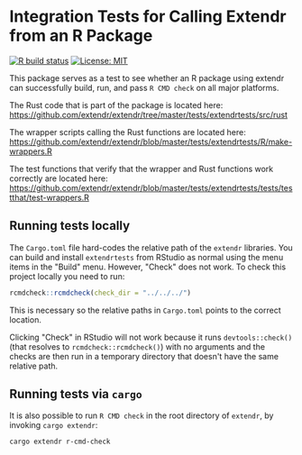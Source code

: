 # Integration Tests for Calling Extendr from an R Package

[![R build status](https://github.com/extendr/extendr/workflows/Tests/badge.svg)](https://github.com/extendr/extendr/actions)
[![License: MIT](https://img.shields.io/badge/License-MIT-yellow.svg)](https://opensource.org/license/mit)

This package serves as a test to see whether an R package using extendr can successfully build, run, and pass `R CMD check` on all major platforms.

The Rust code that is part of the package is located here: <https://github.com/extendr/extendr/tree/master/tests/extendrtests/src/rust>

The wrapper scripts calling the Rust functions are located here:
<https://github.com/extendr/extendr/blob/master/tests/extendrtests/R/make-wrappers.R>

The test functions that verify that the wrapper and Rust functions work correctly are located here: <https://github.com/extendr/extendr/blob/master/tests/extendrtests/tests/testthat/test-wrappers.R>

## Running tests locally

The `Cargo.toml` file hard-codes the relative path of the `extendr` libraries. You can build and install `extendrtests` from RStudio as normal using the menu items in the "Build" menu. However, "Check" does not work. To check this project locally you need to run:

```r
rcmdcheck::rcmdcheck(check_dir = "../../../")
```

This is necessary so the relative paths in `Cargo.toml` points to the correct location.

Clicking "Check" in RStudio will not work because it runs `devtools::check()` (that resolves to `rcmdcheck::rcmdcheck()`) with no arguments and the checks are then run in a temporary directory that doesn't have the same relative path.

## Running tests via `cargo`

It is also possible to run `R CMD check` in the root directory of `extendr`,
by invoking `cargo extendr`:

```shell
cargo extendr r-cmd-check
```
